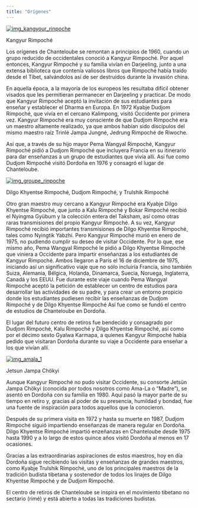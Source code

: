 ```yaml
---
title: "Orígenes"
---
```


[ ![img_kangyour_rinpoche](/images/img_kangyour_rinpoche-150x150.jpg) ](img_kangyour_rinpoche.jpg)

Kangyur Rimpoché 

Los orígenes de Chanteloube se remontan a principios de 1960, cuando un grupo reducido de occidentales conoció a Kangyur Rimpoché. Por aquel entonces, Kangyur Rimpoché y su familia vivían en Darjeeling, junto a una extensa biblioteca que contenía valiosos libros que Rimpoché había traído desde el Tíbet, salvándolos así de ser destruidos durante la invasión china. 

En aquella época, a la mayoría de los europeos les resultaba difícil obtener visados que les permitieran permanecer en Darjeeling y practicar. De modo que Kangyur Rimpoché aceptó la invitación de sus estudiantes para enseñar y establecer el Dharma en Europa. En 1972 Kyabje Dudjom Rimpoché, que vivía en el cercano Kalimpong, visitó Occidente por primera vez. Kangyur Rimpoché era muy consciente de que Dudjom Rimpoché era un maestro altamente realizado, ya que ambos habían sido discípulos del mismo maestro raíz Trinlé Jampa Jungné, Jedrung Rimpoché de Riwoche. 

Así que, a través de su hijo mayor Pema Wangyal Rimpoché, Kangyur Rimpoché pidió a Dudjom Rimpoché que incluyera Francia en su itinerario para dar enseñanzas a un grupo de estudiantes que vivía allí. Así fue como Dudjom Rimpoché visitó Dordoña en 1976 y consagró el lugar de Chanteloube. 

[ ![img_groupe_rinpoche](/images/img_groupe_rinpoche-150x150.jpg) ](img_groupe_rinpoche.jpg)

Dilgo Khyentse Rimpoché, Dudjom Rimpoché, y Trulshik Rimpoché 

Otro gran maestro muy cercano a Kangyur Rimpoché era Kyabje Dilgo Khyentse Rimpoché, que junto a Kalu Rimpoché y Bokar Rimpoché recibió el Nyingma Gyübum y la colección entera del Taksham, así como otras raras transmisiones del propio Kangyur Rimpoché. A su vez, Kangyur Rimpoché recibió importantes transmisiones de Dilgo Khyentse Rimpoché, tales como Nyingtik Yabzhi. Pero Kangyur Rimpoché murió en enero de 1975, no pudiendo cumplir su deseo de visitar Occidente. Por lo que, ese mismo año, Pema Wangyal Rimpoché le pidió a Dilgo Khyentse Rimpoché que viniera a Occidente para impartir enseñanzas a los estudiantes de Kangyur Rimpoché. Ambos llegaron a París el 16 de diciembre de 1975, iniciando así un significativo viaje que no sólo incluiría Francia, sino también Suiza, Alemania, Bélgica, Holanda, Dinamarca, Suecia, Noruega, Inglaterra, Canadá y los EEUU. Fue durante este viaje cuando Pema Wangyal Rimpoché aceptó la petición de establecer un centro de estudios para desarrollar las actividades de su padre, y para crear un entorno propicio donde los estudiantes pudiesen recibir las enseñanzas de Dudjom Rimpoché y de Dilgo Khyentse Rimpoché Así fue como se fundó el centro de estudios de Chanteloube en Dordoña. 

El lugar del futuro centro de retiros fue bendecido y consagrado por Dudjom Rimpoché, Kalu Rimpoché y Dilgo Khyentse Rimpoché, así como por el décimo sexto Gyalwa Karmapa, a quienes Kangyur Rimpoché había pedido que visitaran Dordoña durante su viaje a Occidente para enseñar a los que vivían allí. 

[ ![img_amala_1](/images/img_amala_1-150x150.jpg) ](img_amala_1.jpg)

Jetsun Jampa Chökyi 

Aunque Kangyur Rimpoché no pudo visitar Occidente, su consorte Jetsün Jampa Chökyi (conocida por todos nosotros como Ama-La o “Madre”), se asentó en Dordoña con su familia en 1980. Aquí pasó la mayor parte de su tiempo en retiro y, gracias al poder de su presencia, humildad y bondad, fue una fuente de inspiración para todos aquellos que la conocieron. 

Después de su primera visita en 1972 y hasta su muerte en 1987, Dudjom Rimpoché siguió impartiendo enseñanzas de manera regular en Dordoña. Dilgo Khyentse Rimpoché impartió enzeñanzas en Chanteloube desde 1975 hasta 1990 y a lo largo de estos quince años visitó Dordoña al menos en 17 ocasiones. 

Gracias a las extraordinarias aspiraciones de estos maestros, hoy en día Dordoña sigue recibiendo las visitas y enseñanzas de grandes maestros, como Kyabje Trulshik Rimpoché, uno de los principales maestros de la tradición budista tibetana y sostenedor de todos los linajes de Dilgo Khyentse Rimpoché y de Dudjom Rimpoché. 

El centro de retiros de Chanteloube se inspira en el movimiento tibetano no sectario (rimé) y está abierto a todas las tradiciones budistas. 
